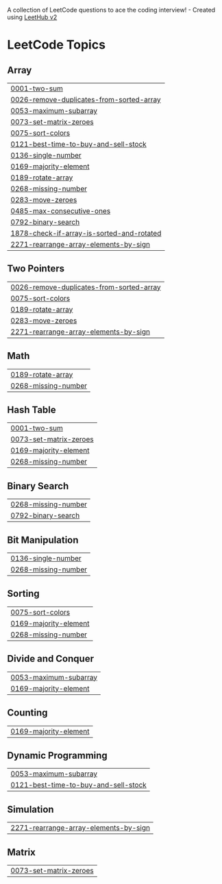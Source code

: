 A collection of LeetCode questions to ace the coding interview! - Created using [LeetHub v2](https://github.com/arunbhardwaj/LeetHub-2.0)
<!---LeetCode Topics Start-->
# LeetCode Topics
## Array
|  |
| ------- |
| [0001-two-sum](https://github.com/PrathamAgarwal1/DSA/tree/master/0001-two-sum) |
| [0026-remove-duplicates-from-sorted-array](https://github.com/PrathamAgarwal1/DSA/tree/master/0026-remove-duplicates-from-sorted-array) |
| [0053-maximum-subarray](https://github.com/PrathamAgarwal1/DSA/tree/master/0053-maximum-subarray) |
| [0073-set-matrix-zeroes](https://github.com/PrathamAgarwal1/DSA/tree/master/0073-set-matrix-zeroes) |
| [0075-sort-colors](https://github.com/PrathamAgarwal1/DSA/tree/master/0075-sort-colors) |
| [0121-best-time-to-buy-and-sell-stock](https://github.com/PrathamAgarwal1/DSA/tree/master/0121-best-time-to-buy-and-sell-stock) |
| [0136-single-number](https://github.com/PrathamAgarwal1/DSA/tree/master/0136-single-number) |
| [0169-majority-element](https://github.com/PrathamAgarwal1/DSA/tree/master/0169-majority-element) |
| [0189-rotate-array](https://github.com/PrathamAgarwal1/DSA/tree/master/0189-rotate-array) |
| [0268-missing-number](https://github.com/PrathamAgarwal1/DSA/tree/master/0268-missing-number) |
| [0283-move-zeroes](https://github.com/PrathamAgarwal1/DSA/tree/master/0283-move-zeroes) |
| [0485-max-consecutive-ones](https://github.com/PrathamAgarwal1/DSA/tree/master/0485-max-consecutive-ones) |
| [0792-binary-search](https://github.com/PrathamAgarwal1/DSA/tree/master/0792-binary-search) |
| [1878-check-if-array-is-sorted-and-rotated](https://github.com/PrathamAgarwal1/DSA/tree/master/1878-check-if-array-is-sorted-and-rotated) |
| [2271-rearrange-array-elements-by-sign](https://github.com/PrathamAgarwal1/DSA/tree/master/2271-rearrange-array-elements-by-sign) |
## Two Pointers
|  |
| ------- |
| [0026-remove-duplicates-from-sorted-array](https://github.com/PrathamAgarwal1/DSA/tree/master/0026-remove-duplicates-from-sorted-array) |
| [0075-sort-colors](https://github.com/PrathamAgarwal1/DSA/tree/master/0075-sort-colors) |
| [0189-rotate-array](https://github.com/PrathamAgarwal1/DSA/tree/master/0189-rotate-array) |
| [0283-move-zeroes](https://github.com/PrathamAgarwal1/DSA/tree/master/0283-move-zeroes) |
| [2271-rearrange-array-elements-by-sign](https://github.com/PrathamAgarwal1/DSA/tree/master/2271-rearrange-array-elements-by-sign) |
## Math
|  |
| ------- |
| [0189-rotate-array](https://github.com/PrathamAgarwal1/DSA/tree/master/0189-rotate-array) |
| [0268-missing-number](https://github.com/PrathamAgarwal1/DSA/tree/master/0268-missing-number) |
## Hash Table
|  |
| ------- |
| [0001-two-sum](https://github.com/PrathamAgarwal1/DSA/tree/master/0001-two-sum) |
| [0073-set-matrix-zeroes](https://github.com/PrathamAgarwal1/DSA/tree/master/0073-set-matrix-zeroes) |
| [0169-majority-element](https://github.com/PrathamAgarwal1/DSA/tree/master/0169-majority-element) |
| [0268-missing-number](https://github.com/PrathamAgarwal1/DSA/tree/master/0268-missing-number) |
## Binary Search
|  |
| ------- |
| [0268-missing-number](https://github.com/PrathamAgarwal1/DSA/tree/master/0268-missing-number) |
| [0792-binary-search](https://github.com/PrathamAgarwal1/DSA/tree/master/0792-binary-search) |
## Bit Manipulation
|  |
| ------- |
| [0136-single-number](https://github.com/PrathamAgarwal1/DSA/tree/master/0136-single-number) |
| [0268-missing-number](https://github.com/PrathamAgarwal1/DSA/tree/master/0268-missing-number) |
## Sorting
|  |
| ------- |
| [0075-sort-colors](https://github.com/PrathamAgarwal1/DSA/tree/master/0075-sort-colors) |
| [0169-majority-element](https://github.com/PrathamAgarwal1/DSA/tree/master/0169-majority-element) |
| [0268-missing-number](https://github.com/PrathamAgarwal1/DSA/tree/master/0268-missing-number) |
## Divide and Conquer
|  |
| ------- |
| [0053-maximum-subarray](https://github.com/PrathamAgarwal1/DSA/tree/master/0053-maximum-subarray) |
| [0169-majority-element](https://github.com/PrathamAgarwal1/DSA/tree/master/0169-majority-element) |
## Counting
|  |
| ------- |
| [0169-majority-element](https://github.com/PrathamAgarwal1/DSA/tree/master/0169-majority-element) |
## Dynamic Programming
|  |
| ------- |
| [0053-maximum-subarray](https://github.com/PrathamAgarwal1/DSA/tree/master/0053-maximum-subarray) |
| [0121-best-time-to-buy-and-sell-stock](https://github.com/PrathamAgarwal1/DSA/tree/master/0121-best-time-to-buy-and-sell-stock) |
## Simulation
|  |
| ------- |
| [2271-rearrange-array-elements-by-sign](https://github.com/PrathamAgarwal1/DSA/tree/master/2271-rearrange-array-elements-by-sign) |
## Matrix
|  |
| ------- |
| [0073-set-matrix-zeroes](https://github.com/PrathamAgarwal1/DSA/tree/master/0073-set-matrix-zeroes) |
<!---LeetCode Topics End-->